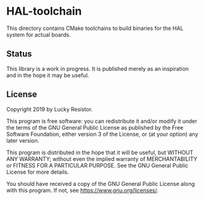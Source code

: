 HAL-toolchain
=============

This directory contains CMake toolchains to build binaries for the HAL system
for actual boards.

Status
------
This library is a work in progress. It is published merely as an inspiration and in the hope it may be useful. 

License
-------
Copyright 2019 by Lucky Resistor.

This program is free software: you can redistribute it and/or modify
it under the terms of the GNU General Public License as published by
the Free Software Foundation, either version 3 of the License, or
(at your option) any later version.

This program is distributed in the hope that it will be useful,
but WITHOUT ANY WARRANTY; without even the implied warranty of
MERCHANTABILITY or FITNESS FOR A PARTICULAR PURPOSE.  See the
GNU General Public License for more details.

You should have received a copy of the GNU General Public License
along with this program.  If not, see <https://www.gnu.org/licenses/>.

